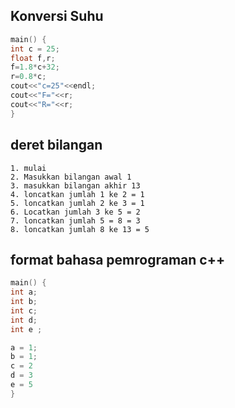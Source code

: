 ## Konversi Suhu
```c
main() {
int c = 25;
float f,r;
f=1.8*c+32;
r=0.8*c;
cout<<"c=25"<<endl;
cout<<"F="<<r;
cout<<"R="<<r;
}


```

## deret bilangan
```
1. mulai
2. Masukkan bilangan awal 1
3. masukkan bilangan akhir 13
4. loncatkan jumlah 1 ke 2 = 1
5. loncatkan jumlah 2 ke 3 = 1
6. Locatkan jumlah 3 ke 5 = 2
7. loncatkan jumlah 5 = 8 = 3 
8. loncatkan jumlah 8 ke 13 = 5
```

## format bahasa pemrograman c++
```c
main() {
int a;
int b;
int c;
int d;
int e ;

a = 1;
b = 1;
c = 2
d = 3
e = 5
}
```


